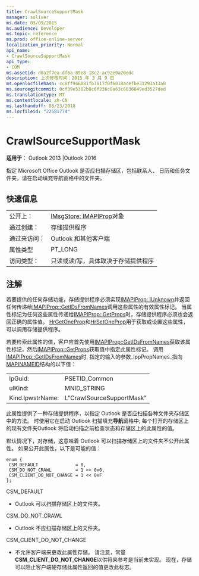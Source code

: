 ```yaml
---
title: CrawlSourceSupportMask
manager: soliver
ms.date: 03/09/2015
ms.audience: Developer
ms.topic: reference
ms.prod: office-online-server
localization_priority: Normal
api_name:
- CrawlSourceSupportMask
api_type:
- COM
ms.assetid: d0a2f7ea-df6a-89e8-18c2-ac92e0a20edc
description: 上次修改时间：2015 年 3 月 9 日
ms.openlocfilehash: cc8ff946081fb7817f0f6018acefbe31293a13a0
ms.sourcegitcommit: 0cf39e5382b8c6f236c8a63c6036849ed3527ded
ms.translationtype: MT
ms.contentlocale: zh-CN
ms.lasthandoff: 08/23/2018
ms.locfileid: "22581774"
---
```

# <a name="crawlsourcesupportmask"></a>CrawlSourceSupportMask

  
  
**适用于**： Outlook 2013 |Outlook 2016 
  
指定 Microsoft Office Outlook 是否应扫描存储区，包括联系人、 日历和任务文件夹，请在启动填充导航窗格中的文件夹。
  
## <a name="quick-info"></a>快速信息

|||
|:-----|:-----|
|公开上：  <br/> |[IMsgStore: IMAPIProp](imsgstoreimapiprop.md)对象  <br/> |
|通过创建：  <br/> |存储提供程序  <br/> |
|通过来访问：  <br/> |Outlook 和其他客户端  <br/> |
|属性类型  <br/> |PT_LONG  <br/> |
|访问类型：  <br/> |只读或读/写，具体取决于存储提供程序  <br/> |
   
## <a name="remarks"></a>注解

若要提供的任何存储功能，存储提供程序必须实现[IMAPIProp: IUnknown](imapipropiunknown.md)并返回任何传递给[IMAPIProp::GetIDsFromNames](imapiprop-getidsfromnames.md)调用这些属性的有效属性标记。 当属性标记为任何这些属性传递给[IMAPIProp::GetProps](imapiprop-getprops.md)时，存储提供程序必须也会返回正确的属性值。 [HrGetOneProp](hrgetoneprop.md)和[HrSetOneProp](hrsetoneprop.md)用于获取或设置这些属性，可以调用存储提供程序。 
  
若要检索此属性的值，客户应首先使用[IMAPIProp::GetIDsFromNames](imapiprop-getidsfromnames.md)获取该属性标记，然后[IMAPIProp::GetProps](imapiprop-getprops.md)获取值中指定此属性标记。 调用[IMAPIProp::GetIDsFromNames](imapiprop-getidsfromnames.md)时, 指定的输入的参数_lppPropNames_指向[MAPINAMEID](mapinameid.md)结构的以下值：
  
|||
|:-----|:-----|
|lpGuid:  <br/> |PSETID_Common  <br/> |
|ulKind:  <br/> |MNID_STRING  <br/> |
|Kind.lpwstrName:  <br/> |L"CrawlSourceSupportMask"  <br/> |
   
此属性提供了一种存储提供程序，以指定 Outlook 是否应扫描各种文件夹存储区中的方法。 时使用它在启动 Outlook 扫描填充**导航**窗格中; 每个打开的存储区上的现有文件夹Outlook 将启动扫描之前检查状态和存储区上的此属性的值。 
  
默认情况下，对存储，这意味着 Outlook 可以扫描存储区上的文件夹不公开此属性。 如果公开此属性，以下是可能的值：
  
```
enum { 
 CSM_DEFAULT              = 0, 
 CSM_DO_NOT_CRAWL         = 1 << 0x0, 
 CSM_CLIENT_DO_NOT_CHANGE = 1 << 0xF 
};
```

CSM_DEFAULT
  
- Outlook 可以扫描存储区上的文件夹。
    
CSM_DO_NOT_CRAWL
  
- Outlook 不应扫描存储区上的文件夹。
    
CSM_CLIENT_DO_NOT_CHANGE
  
- 不允许客户端来更改此属性存储。 请注意，常量**CSM_CLIENT_DO_NOT_CHANGE**以供将来参考是当前未实现。 现在，存储可以阻止客户端硬存储此属性返回的值更改此标志。 
    

